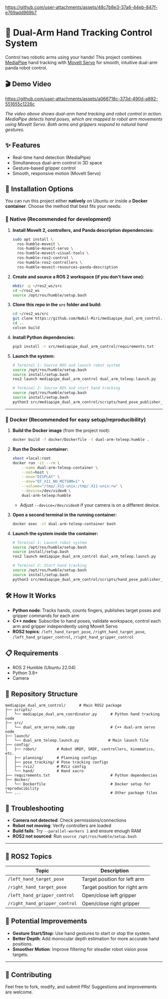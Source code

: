 
https://github.com/user-attachments/assets/48c7b8e3-37a6-44eb-847f-e769add969b7
# 🤖 Dual-Arm Hand Tracking Control System
Control two robotic arms using your hands! This project combines [MediaPipe](https://github.com/google-ai-edge/mediapipe) hand tracking with [MoveIt Servo](https://moveit.ai/moveit/ros2/servo/jog/2020/09/09/moveit2-servo.html) for smooth, intuitive dual-arm panda robot control.

## 🎬 Demo Video



https://github.com/user-attachments/assets/a066718c-373d-490d-a892-551655c1226c



*The video above shows dual-arm hand tracking and robot control in action. MediaPipe detects hand poses, which are mapped to robot arm movements using MoveIt Servo. Both arms and grippers respond to natural hand gestures.*

## ✨ Features

- Real-time hand detection (MediaPipe)
- Simultaneous dual-arm control in 3D space
- Gesture-based gripper control
- Smooth, responsive motion (MoveIt Servo)


## 🏁 Installation Options

You can run this project either **natively** on Ubuntu or inside a **Docker container**. Choose the method that best fits your needs:


### 🐧 Native (Recommended for development)

1. **Install MoveIt 2, controllers, and Panda description dependencies:**
   ```bash
   sudo apt install \
     ros-humble-moveit \
     ros-humble-moveit-servo \
     ros-humble-moveit-visual-tools \
     ros-humble-ros2-control \
     ros-humble-ros2-controllers \
     ros-humble-moveit-resources-panda-description
   ```

2. **Create and source a ROS 2 workspace (if you don't have one):**
   ```bash
   mkdir -p ~/ros2_ws/src
   cd ~/ros2_ws
   source /opt/ros/humble/setup.bash
   ```

3. **Clone this repo in the `src` folder and build:**
   ```bash
   cd ~/ros2_ws/src
   git clone https://github.com/Nabil-Miri/mediapipe_dual_arm_control.git
   cd ..
   colcon build
   ```

4. **Install Python dependencies:**
   ```bash
   pip3 install -r src/mediapipe_dual_arm_control/requirements.txt
   ```

5. **Launch the system:**
   ```bash
   # Terminal 1: Source ROS and launch robot system
   source /opt/ros/humble/setup.bash
   source install/setup.bash
   ros2 launch mediapipe_dual_arm_control dual_arm_teleop.launch.py

   # Terminal 2: Source ROS and start hand tracking
   source /opt/ros/humble/setup.bash
   source install/setup.bash
   python3 src/mediapipe_dual_arm_control/scripts/hand_pose_publisher_node.py
   ```

---

### 🐳 Docker (Recommended for easy setup/reproducibility)

1. **Build the Docker image** (from the project root):
   ```bash
   docker build -f docker/Dockerfile -t dual-arm-teleop:humble .
   ```

2. **Run the Docker container:**
   ```bash
   xhost +local:root
   docker run -it --rm \
       --name dual-arm-teleop-container \
       --net=host \
       --env="DISPLAY" \
       --env="QT_X11_NO_MITSHM=1" \
       --volume="/tmp/.X11-unix:/tmp/.X11-unix:rw" \
       --device=/dev/video0 \
       dual-arm-teleop:humble
   ```
   - Adjust `--device=/dev/video0` if your camera is on a different device.

3. **Open a second terminal in the running container:**
   ```bash
   docker exec -it dual-arm-teleop-container bash
   ```

4. **Launch the system inside the container:**
   ```bash
   # Terminal 1: Launch robot system
   source /opt/ros/humble/setup.bash
   source install/setup.bash
   ros2 launch mediapipe_dual_arm_control dual_arm_teleop.launch.py

   # Terminal 2: Start hand tracking
   source /opt/ros/humble/setup.bash
   source install/setup.bash
   python3 src/mediapipe_dual_arm_control/scripts/hand_pose_publisher_node.py
   ```

## 🛠️ How It Works

- **Python node**: Tracks hands, counts fingers, publishes target poses and gripper commands for each arm
- **C++ nodes**: Subscribe to hand poses, validate workspace, control each arm and gripper independently using MoveIt Servo
- **ROS2 topics**: `/left_hand_target_pose`, `/right_hand_target_pose`, `/left_hand_gripper_control`, `/right_hand_gripper_control`

## 📋 Requirements

- ROS 2 Humble (Ubuntu 22.04)
- Python 3.8+
- Camera

## 📁 Repository Structure

```
mediapipe_dual_arm_control/      # Main ROS2 package
├── scripts/
│   └── mediapipe_dual_arm_coordinator.py      # Python hand tracking node
├── src/
│   └── dual_arm_servo_node.cpp                # C++ dual-arm servo node
├── launch/
│   └── dual_arm_teleop.launch.py             # Main launch file
├── config/
│   ├── robot/         # Robot URDF, SRDF, controllers, kinematics, etc.
│   ├── planning/      # Planning configs
│   ├── pose_tracking/ # Pose tracking configs
│   ├── rviz/          # RViz config
│   └── hand/          # Hand xacro
├── requirements.txt                           # Python dependencies
├── docker/
│   └── Dockerfile                             # Docker setup for reproducibility
└── ...                                        # Other package files
```

## 🐞 Troubleshooting

- **Camera not detected**: Check permissions/connections
- **Robot not moving**: Verify controllers are loaded
- **Build fails**: Try `--parallel-workers 1` and ensure enough RAM
- **ROS2 not sourced**: Run `source /opt/ros/humble/setup.bash`

---

<!-- ## 🏗️ System Architecture

<details>
<summary><strong>System Architecture Details (click to expand)</strong></summary>

#### 🐍 Python Hand Tracking Node (`mediapipe_dual_arm_coordinator.py`)
The vision processing powerhouse that:
- **Captures camera feed** at 50Hz using OpenCV
- **Detects hands** using Google's MediaPipe library
- **Maps hand positions** from camera coordinates to robot workspace
- **Counts fingers** to determine gripper open/close commands
- **Publishes to ROS2 topics** for each arm independently

#### ⚡ C++ Dual Arm Servo Node (`dual_arm_servo_node.cpp`)
Two instances of this node run simultaneously (one per arm):
- **Subscribes to hand poses** from the Python node
- **Validates workspace limits** for safety
- **Controls MoveIt Servo** for real-time arm movement
- **Manages gripper trajectories** via joint controllers
- **Runs in separate namespaces** to prevent conflicts

#### 🔄 Data Flow
1. **Camera** → Python node detects hands
2. **Python node** → Publishes `/left_hand_target_pose` and `/right_hand_target_pose`
3. **C++ nodes** (`dual_arm_servo_node.cpp`) → Subscribe to poses and validate workspace
4. **MoveIt Servo** → Converts poses to joint commands
5. **Controllers** → Move robot arms and grippers

</details>

--- -->

## 📡 ROS2 Topics

| Topic | Description |
|-------|-------------|
| `/left_hand_target_pose` | Target position for left arm |
| `/right_hand_target_pose` | Target position for right arm |
| `/left_hand_gripper_control` | Open/close left gripper |
| `/right_hand_gripper_control` | Open/close right gripper |

<!-- ## 🛠️ Development Journey 

<details>
<summary><strong>From Single Arm to Dual Arm Control</strong></summary>

**Initial Approach:**
- MediaPipe detected hand landmarks
- Converted hand position to robot pose
- Sent pose commands directly to the robot

**❌ Problem**: This worked but the robot was planning in a weird way - it would plan full trajectories for every small hand movement, making the control jerky and unnatural.

### 💡 Discovery: MoveIt Servo
Upon reading more about real-time robot control, I discovered **MoveIt Servo** - a component designed specifically for real-time, smooth robot control. MoveIt Servo:
- Accepts continuous pose or twist commands
- Performs real-time collision checking
- Provides smooth, responsive robot motion
- Integrates seamlessly with MoveIt's planning framework

This was exactly what I needed for natural hand-to-robot control!

### 🔥 Scaling to Dual Arms
Once single arm control worked, I moved to dual arms:

#### 🤖 Dual Arm Moveit Configs Source

To set up the dual-arm robot, I sourced the URDF from the `moveit_resources` package. However, the dual-arm Panda URDF was only available in the `ros2` branch of `moveit_resources` and not in the `humble` branch. As a result, I had to adapt and modify the URDF to ensure compatibility with ROS 2 Humble and my workspace.

Additionally, I added a controller for the gripper, as the default dual-arm MoveIt resources did not provide one. This ensures both arms and grippers can be controlled independently in the simulation and with MoveIt Servo. You must add the following controller definitions to your `ros2_controllers.yaml`:

```yaml
left_panda_fingers_controller:
  type: joint_trajectory_controller/JointTrajectoryController
right_panda_fingers_controller:
  type: joint_trajectory_controller/JointTrajectoryController
```

<details>
<summary><strong>⚠️ Note on ompl_planning.yaml Format (click to expand)</strong></summary>

If you encounter errors related to `request_adapters` or `response_adapters` in `ompl_planning.yaml`, make sure these fields are formatted as multi-line strings (not as YAML arrays). Use the `>-` syntax as shown below:

```yaml
request_adapters: >-
  default_planner_request_adapters/AddTimeOptimalParameterization
  default_planning_request_adapters/ResolveConstraintFrames;
  default_planning_request_adapters/ValidateWorkspaceBounds;
  default_planning_request_adapters/CheckStartStateBounds;
  default_planning_request_adapters/CheckStartStateCollision

response_adapters: >-
  default_planning_response_adapters/AddTimeOptimalParameterization
  default_planning_response_adapters/ValidateSolution
  default_planning_response_adapters/DisplayMotionPath
```

This is required for MoveIt 2 to parse the adapters correctly. If you see errors about adapters, check that your YAML matches this format.

</details>

#### 🚫 The Dual Control Problem
**⚠️ Major Issue**: I could only control one robot arm at a time, not both simultaneously.

**Root Cause**: Both C++ nodes were trying to use the same:
- Topic names (causing conflicts)
- MoveIt planning groups (interference)
- Servo instances (resource competition)

**Solution Strategy**:
1. **Namespace Isolation**: Each arm runs in its own namespace (`/left_arm`, `/right_arm`)
2. **Separate Parameter Files**: Each arm loads its own servo configuration
3. **Independent Servo Instances**: Each C++ node creates its own MoveIt Servo
4. **Unique Topic Names**: MediaPipe publishes to arm-specific topics

### 🎉 Final Result
A fully functional dual arm hand tracking system where:
- Both arms can be controlled simultaneously and independently
- Smooth, real-time motion using MoveIt Servo
- Finger counting controls grippers on both arms
- No interference between left and right arm control
-->
## 🚀 Potential Improvements

- **Gesture Start/Stop**: Use hand gestures to start or stop the system.
- **Better Depth**: Add monocular depth estimation for more accurate hand positions.
- **Smoother Motion**: Improve filtering for steadier robot vision pose targets.

</details>

---


## 🤝 Contributing

Feel free to fork, modify, and submit PRs! Suggestions and improvements are welcome.
